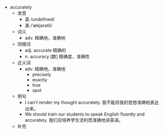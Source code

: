 - accurately
  - 发音
    - 英 /undefined/
    - 美 /ˈækjərətli/
  - 词义
    - adv. 精确地，准确地
  - 同根词
    - adj. accurate 精确的
    - n. accuracy [数] 精确度，准确性
  - 近义词
    - adv. 精确地，准确地
      - precisely
      - exactly
      - true
      - spot
  - 例句
    - I can't render my thought accurately. 我不能将我的思想准确地表达出来。
    - We should train our students to speak English fluently and accurately. 我们应培养学生流利而准确地讲英语。
  - 补充